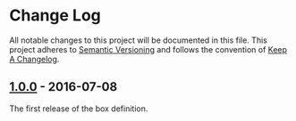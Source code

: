# Change Log
All notable changes to this project will be documented in this file.
This project adheres to [Semantic Versioning](http://semver.org/) and
follows the convention of [Keep A Changelog](http://keepachangelog.com/).

## [1.0.0] - 2016-07-08
The first release of the box definition.

[Unreleased]:
https://github.com/roozbehf/vm.centos7
[1.0.0]: https://github.com/roozbehf/vm.centos7/releases/tag/v1.0.0
